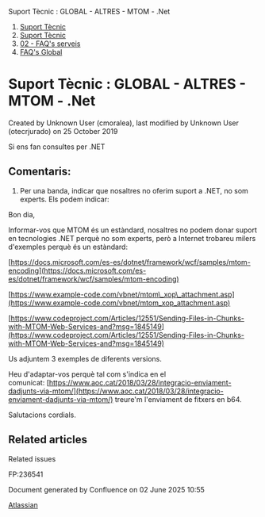 Suport Tècnic : GLOBAL - ALTRES - MTOM - .Net  

1.  [Suport Tècnic](index.md)
2.  [Suport Tècnic](13893782.md)
3.  [02 - FAQ's serveis](26313393.md)
4.  [FAQ's Global](28705585.md)

Suport Tècnic : GLOBAL - ALTRES - MTOM - .Net
=============================================

Created by Unknown User (cmoralea), last modified by Unknown User (otecrjurado) on 25 October 2019

Si ens fan consultes per .NET

Comentaris:
-----------

1.  Per una banda, indicar que nosaltres no oferim suport a .NET, no som experts. Els podem indicar:  
      
    

Bon dia,

Informar-vos que MTOM és un estàndard, nosaltres no podem donar suport en tecnologies .NET perquè no som experts, però a Internet trobareu milers d'exemples perquè és un estàndard:

[https://docs.microsoft.com/es-es/dotnet/framework/wcf/samples/mtom-encoding](https://docs.microsoft.com/es-es/dotnet/framework/wcf/samples/mtom-encoding)

[https://www.example-code.com/vbnet/mtom\_xop\_attachment.asp](https://www.example-code.com/vbnet/mtom_xop_attachment.asp)

[https://www.codeproject.com/Articles/12551/Sending-Files-in-Chunks-with-MTOM-Web-Services-and?msg=1845149](https://www.codeproject.com/Articles/12551/Sending-Files-in-Chunks-with-MTOM-Web-Services-and?msg=1845149)

Us adjuntem 3 exemples de diferents versions.

  

Heu d'adaptar-vos perquè tal com s'indica en el comunicat: [https://www.aoc.cat/2018/03/28/integracio-enviament-dadjunts-via-mtom/](https://www.aoc.cat/2018/03/28/integracio-enviament-dadjunts-via-mtom/) treure'm l'enviament de fitxers en b64.

Salutacions cordials.

Related articles
----------------

  

Related issues

FP:236541 

Document generated by Confluence on 02 June 2025 10:55

[Atlassian](http://www.atlassian.com/)